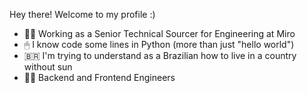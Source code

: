  Hey there! Welcome to my profile :)

- 👩‍💻 Working as a Senior Technical Sourcer for Engineering at Miro
- 🖱 I know code some lines in Python (more than just "hello world") 
- 🇧🇷 I'm trying to understand as a Brazilian how to live in a country without sun 
- 🕵️‍♀️ Backend and Frontend Engineers 
